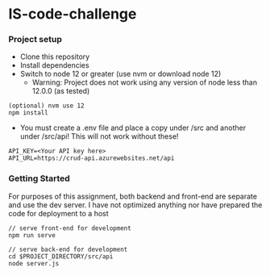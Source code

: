 # IS-code-challenge

### Project setup
* Clone this repository
* Install dependencies
* Switch to node 12 or greater (use nvm or download node 12)
  * Warning: Project does not work using any version of node less than 12.0.0 (as tested)
```
(optional) nvm use 12
npm install
```
* You must create a .env file and place a copy under /src and another under /src/api! This will not work without these!
```
API_KEY=<Your API key here>
API_URL=https://crud-api.azurewebsites.net/api
```
### Getting Started
For purposes of this assignment, both backend and front-end are separate and use the dev
server. I have not optimized anything nor have prepared the code for deployment to a host
```
// serve front-end for development
npm run serve
```

```
// serve back-end for development
cd $PROJECT_DIRECTORY/src/api
node server.js
```
